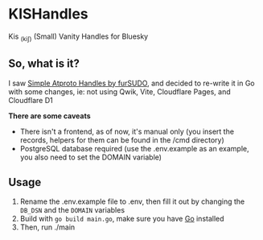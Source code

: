 # KISHandles
Kis <sub>(kiʃ)</sub> (Small) Vanity Handles for Bluesky

## So, what is it?
I saw [Simple Atproto Handles by furSUDO](https://github.com/furSUDO/simple-atproto-handles), and decided to re-write it in Go with some changes, ie: not using Qwik, Vite, Cloudflare Pages, and Cloudflare D1

**There are some caveats**
- There isn't a frontend, as of now, it's manual only (you insert the records, helpers for them can be found in the /cmd directory)
- PostgreSQL database required (use the .env.example as an example, you also need to set the DOMAIN variable)

## Usage
1. Rename the .env.example file to .env, then fill it out by changing the <code>DB_DSN</code> and the <code>DOMAIN</code> variables
2. Build with <code>go build main.go</code>, make sure you have [Go](https://go.dev) installed
3. Then, run ./main